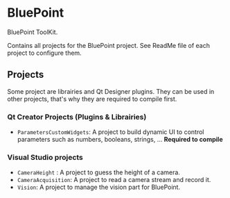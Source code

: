 # BluePoint
BluePoint ToolKit.

Contains all projects for the BluePoint project.
See ReadMe file of each project to configure them.

## Projects

Some project are librairies and Qt Designer plugins. They can be used in other projects, that's why they are required to compile first.

### Qt Creator Projects (Plugins & Librairies)

- `ParametersCustomWidgets`: A project to build dynamic UI to control parameters such as numbers, booleans, strings, ... **Required to compile**

### Visual Studio projects

- `CameraHeight` : A project to guess the height of a camera.
- `CameraAcquisition`: A project to read a camera stream and record it.
- `Vision`: A project to manage the vision part for BluePoint.
